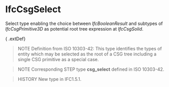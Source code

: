 # IfcCsgSelect

Select type enabling the choice between _IfcBooleanResult_ and subtypes of _IfcCsgPrimitive3D_ as potential root tree expression at _IfcCsgSolid_.
<!-- end of short definition -->

{ .extDef}
> NOTE Definition from ISO 10303-42:
> This type identifies the types of entity which may be selected as the root of a CSG tree including a single CSG primitive as a special case.

> NOTE Corresponding STEP type **csg_select** defined in ISO 10303-42.

> HISTORY New type in IFC1.5.1.
